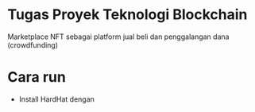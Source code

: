 # Tugas Proyek Teknologi Blockchain

Marketplace NFT sebagai platform jual beli dan penggalangan dana (crowdfunding)

# Cara run

- Install HardHat dengan
